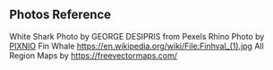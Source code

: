 ## Photos Reference

White Shark Photo by GEORGE DESIPRIS from Pexels
Rhino Photo by <a href="https://pixnio.com/fauna-animals/rhinoceros/nature-animal-rhinoceros-africa-portrait">PIXNIO</a>
Fin Whale https://en.wikipedia.org/wiki/File:Finhval_(1).jpg
All Region Maps by https://freevectormaps.com/